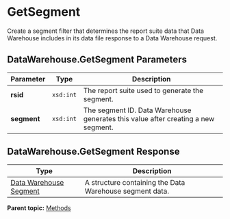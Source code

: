# GetSegment

Create a segment filter that determines the report suite data that Data Warehouse includes in its data file response to a Data Warehouse request.

## DataWarehouse.GetSegment Parameters

|Parameter|Type|Description|
|---------|----|-----------|
|**rsid** |`xsd:int` | The report suite used to generate the segment. |
|**segment** |`xsd:int` | The segment ID. Data Warehouse generates this value after creating a new segment. |

## DataWarehouse.GetSegment Response

|Type|Description|
|----|-----------|
| [Data Warehouse Segment](../data_types/r_data_warehouse_segment.md#) | A structure containing the Data Warehouse segment data. |

**Parent topic:** [Methods](../methods/c_data_warehouse_methods.md)

